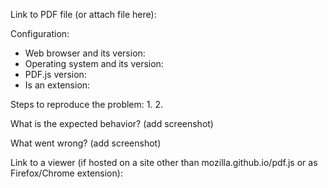 Link to PDF file (or attach file here):

Configuration:
- Web browser and its version:
- Operating system and its version:
- PDF.js version:
- Is an extension:

Steps to reproduce the problem:
1. 
2.

What is the expected behavior? (add screenshot)

What went wrong? (add screenshot)

Link to a viewer (if hosted on a site other than mozilla.github.io/pdf.js or as Firefox/Chrome extension):
